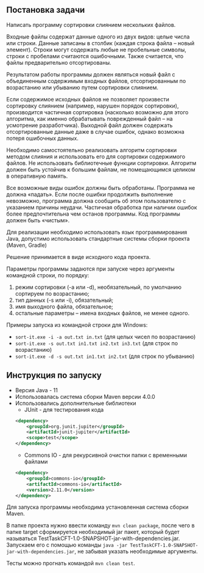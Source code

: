## Постановка задачи
Написать программу сортировки слиянием нескольких файлов.

Входные файлы содержат данные одного из двух видов: целые числа или строки. Данные записаны
в столбик (каждая строка файла – новый элемент). Строки могут содержать любые не пробельные
символы, строки с пробелами считаются ошибочными. Также считается, что файлы предварительно
отсортированы.

Результатом работы программы должен являться новый файл с объединенным содержимым
входных файлов, отсортированным по возрастанию или убыванию путем сортировки слиянием.

Если содержимое исходных файлов не позволяет произвести сортировку слиянием (например,
нарушен порядок сортировки), производится частичная сортировка (насколько возможно для этого
алгоритма, как именно обрабатывать поврежденный файл – на усмотрение разработчика).
Выходной файл должен содержать отсортированные данные даже в случае ошибок, однако
возможна потеря ошибочных данных.

Необходимо самостоятельно реализовать алгоритм сортировки методом слияния и использовать
его для сортировки содержимого файлов. Не использовать библиотечные функции сортировки.
Алгоритм должен быть устойчив к большим файлам, не помещающимся целиком в оперативную
память.

Все возможные виды ошибок должны быть обработаны. Программа не должна «падать». Если
после ошибки продолжить выполнение невозможно, программа должна сообщить об этом
пользователю с указанием причины неудачи. Частичная обработка при наличии ошибок более
предпочтительна чем останов программы. Код программы должен быть «чистым».

Для реализации необходимо использовать язык программирования Java, допустимо использовать
стандартные системы сборки проекта (Maven, Gradle)

Решение принимается в виде исходного кода проекта.

Параметры программы задаются при запуске через аргументы командной строки, по порядку:

1. режим сортировки (-a или -d), необязательный, по умолчанию сортируем по возрастанию;
2. тип данных (-s или -i), обязательный;
3. имя выходного файла, обязательное;
4. остальные параметры – имена входных файлов, не менее одного.

Примеры запуска из командной строки для Windows:
* `sort-it.exe -i -a out.txt in.txt` (для целых чисел по возрастанию)
* `sort-it.exe -s out.txt in1.txt in2.txt in3.txt` (для строк по возрастанию)
* `sort-it.exe -d -s out.txt in1.txt in2.txt` (для строк по убыванию)

## Инструкция по запуску
* Версия Java - 11
* Использовалась система сборки Maven версии 4.0.0
* Использовались дополнительные библиотеки
  * JUnit - для тестирования кода
  ```xml
  <dependency>
      <groupId>org.junit.jupiter</groupId>
      <artifactId>junit-jupiter</artifactId>
      <scope>test</scope>
  </dependency>
  ```
  * Commons IO - для рекурсивной очистки папки с временными файлами
  ```xml
  <dependency>
      <groupId>commons-io</groupId>
      <artifactId>commons-io</artifactId>
      <version>2.11.0</version>
  </dependency>
  ```
Для запуска программы необходима установленная система сборки Maven.

В папке проекта нужно ввести команду `mvn clean package`, после чего в папке target сформируется необходимый jar пакет, который будет называться TestTaskCFT-1.0-SNAPSHOT-jar-with-dependencies.jar. Запускаем его с помощью команды `java -jar TestTaskCFT-1.0-SNAPSHOT-jar-with-dependencies.jar`, не забывая указать необходимые аргументы.

Тесты можно прогнать командой `mvn clean test`.
